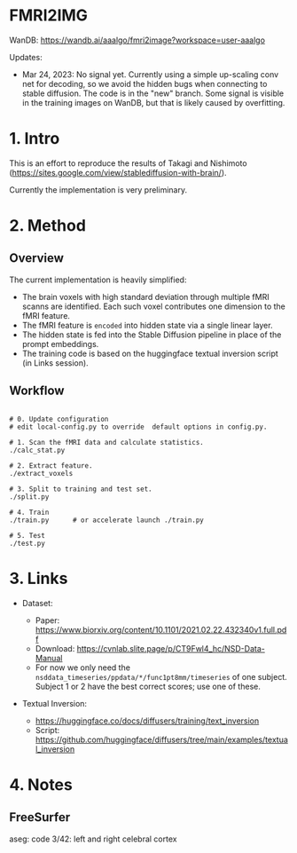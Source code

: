 FMRI2IMG
==========

WanDB: https://wandb.ai/aaalgo/fmri2image?workspace=user-aaalgo

Updates:

- Mar 24, 2023:  No signal yet.  Currently using a simple up-scaling
  conv net for decoding, so we avoid the hidden bugs when connecting to
  stable diffusion.  The code is in the "new" branch.  Some signal is
  visible in the training images on WanDB, but that is likely caused by
  overfitting.


# 1. Intro

This is an effort to reproduce the results of Takagi and Nishimoto
(https://sites.google.com/view/stablediffusion-with-brain/).

Currently the implementation is very preliminary.


# 2. Method

## Overview

The current implementation is heavily simplified:

- The brain voxels with high standard deviation through multiple fMRI
  scanns are identified.  Each such voxel contributes one dimension to
  the fMRI feature.
- The fMRI feature is `encoded` into hidden state via a single linear
  layer.
- The hidden state is fed into the Stable Diffusion pipeline in place of
  the prompt embeddings.
- The training code is based on the huggingface textual inversion script
  (in Links session).

## Workflow




```

# 0. Update configuration
# edit local-config.py to override  default options in config.py.

# 1. Scan the fMRI data and calculate statistics.
./calc_stat.py

# 2. Extract feature.
./extract_voxels

# 3. Split to training and test set.
./split.py

# 4. Train
./train.py      # or accelerate launch ./train.py

# 5. Test
./test.py

```

# 3. Links

* Dataset:
    - Paper: https://www.biorxiv.org/content/10.1101/2021.02.22.432340v1.full.pdf
    - Download: https://cvnlab.slite.page/p/CT9Fwl4_hc/NSD-Data-Manual
    - For now we only need the `nsddata_timeseries/ppdata/*/func1pt8mm/timeseries` of one subject.  Subject 1 or 2 have the best correct scores; use one of these.


* Textual Inversion:
    - https://huggingface.co/docs/diffusers/training/text_inversion
    - Script: https://github.com/huggingface/diffusers/tree/main/examples/textual_inversion


# 4. Notes

## FreeSurfer

aseg: code 3/42: left and right celebral cortex
